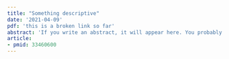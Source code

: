 ```yaml
---
title: "Something descriptive"
date: '2021-04-09'
pdf: 'this is a broken link so far'
abstract: 'If you write an abstract, it will appear here. You probably don\'t want to make it too long. We don\'t have space for images (yet?) as I\'m assuming nobody wants to make up new images just for reviews. Hey, did you know coffee is excellent and rain is wonderful?'
article:
- pmid: 33460600
---
```

